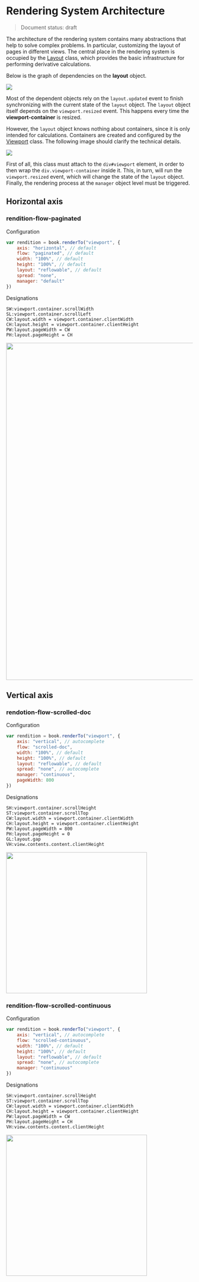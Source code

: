 # Rendering System Architecture

>Document status: draft

The architecture of the rendering system contains many abstractions that help to solve complex problems. In particular, customizing the layout of pages in different views. The central place in the rendering system is occupied by the [Layout](API/layout.md) class, which provides the basic infrastructure for performing derivative calculations.

Below is the graph of dependencies on the **layout** object.

<img src="../assets/img/deps.svg" />

Most of the dependent objects rely on the `layout.updated` event to finish synchronizing with the current state of the `layout` object. The `layout` object itself depends on the `viewport.resized` event. This happens every time the **viewport-container** is resized.

However, the `layout` object knows nothing about containers, since it is only intended for calculations. Containers are created and configured by the [Viewport](API/viewport.md) class. The following image should clarify the technical details.

<img src="../assets/img/rendition-viewport.svg" />

First of all, this class must attach to the `div#viewport` element, in order to then wrap the `div.viewport-container` inside it. This, in turn, will run the `viewport.resized` event, which will change the state of the `layout` object. Finally, the rendering process at the `manager` object level must be triggered.

## Horizontal axis

### rendition-flow-paginated

Configuration

```js
var rendition = book.renderTo("viewport", {
    axis: "horizontal", // default
    flow: "paginated", // default
    width: "100%", // default
    height: "100%", // default
    layout: "reflowable", // default
    spread: "none",
    manager: "default"
})
```

Designations

```
SW:viewport.container.scrollWidth
SL:viewport.container.scrollLeft
CW:layout.width = viewport.container.clientWidth
CH:layout.height = viewport.container.clientHeight
PW:layout.pageWidth = CW
PH:layout.pageHeight = CH
```

<img src="../assets/img/rendition-flow-painated.svg" width=908 />

## Vertical axis

### rendotion-flow-scrolled-doc

Configuration

```js
var rendition = book.renderTo("viewport", {
    axis: "vertical", // autocomplete
    flow: "scrolled-doc",
    width: "100%", // default
    height: "100%", // default
    layout: "reflowable", // default
    spread: "none", // autocomplete
    manager: "continuous",
    pageWidth: 800
})
```

Designations

```
SH:viewport.container.scrollHeight
ST:viewport.container.scrollTop
CW:layout.width = viewport.container.clientWidth
CH:layout.height = viewport.container.clientHeight
PW:layout.pageWidth = 800
PH:layout.pageHeight = 0
GL:layout.gap
VH:view.contents.content.clientHeight
```

<img src="../assets/img/rendition-flow-scrolled-doc.svg" width=380 />

### rendition-flow-scrolled-continuous

Configuration

```js
var rendition = book.renderTo("viewport", {
    axis: "vertical", // autocomplete
    flow: "scrolled-continuous",
    width: "100%", // default
    height: "100%", // default
    layout: "reflowable", // default
    spread: "none", // autocomplete
    manager: "continuous"
})
```

Designations

```
SH:viewport.container.scrollHeight
ST:viewport.container.scrollTop
CW:layout.width = viewport.container.clientWidth
CH:layout.height = viewport.container.clientHeight
PW:layout.pageWidth = CW
PH:layout.pageHeight = CH
VH:view.contents.content.clientHeight
```

<img src="../assets/img/rendition-flow-scrolled-continuous.svg" width=380 />
